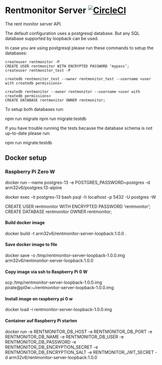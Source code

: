 # Rentmonitor Server [![CircleCI](https://circleci.com/gh/mathiasarens/rentmonitor-server-loopback.svg?style=svg)](https://circleci.com/gh/mathiasarens/rentmonitor-server-loopback)

The rent monitor server API.

The default configuration uses a postgresql database. But any SQL database
supported by loopback can be used.

In case you are using postgresql please run these commands to setup the
databases:

```
createuser rentmonitor -P
CREATE USER rentmonitor WITH ENCRYPTED PASSWORD ‘mypass’;
createuser rentmonitor_test -P

createdb rentmonitor_test --owner rentmonitor_test --username <user with createdb permissions>

createdb rentmonitor --owner rentmonitor --username <user with createdb permissions>
CREATE DATABASE rentmonitor OWNER rentmonitor;
```

To setup both databases run:

npm run migrate
npm run migrate:testdb

If you have trouble running the tests because the database schema is not
up-to-date please run:

npm run migrate:testdb

## Docker setup

### Raspberry Pi Zero W

docker run --name postgres-13 -e POSTGRES_PASSWORD=postgres -d arm32v6/postgres:13-alpine

docker exec -it postgres-13 bash
psql -h localhost -p 5432 -U postgres -W

CREATE USER rentmonitor WITH ENCRYPTED PASSWORD ‘rentmonitor’;
CREATE DATABASE rentmonitor OWNER rentmonitor;

#### Build docker image

docker build -t arm32v6/rentmonitor-server-loopback:1.0.0 .

#### Save docker image to file

docker save -o /tmp/rentmonitor-server-loopback-1.0.0.img arm32v6/rentmonitor-server-loopback:1.0.0

#### Copy image via ssh to Raspberry Pi 0 W

scp /tmp/rentmonitor-server-loopback-1.0.0.img pirate@pi0w:~/rentmonitor-server-loopback-1.0.0.img

#### Install image on raspberry pi 0 w

docker load -i rentmonitor-server-loopback-1.0.0.img

#### Container auf Raspberry Pi starten

docker run -e RENTMONITOR_DB_HOST -e RENTMONITOR_DB_PORT -e RENTMONITOR_DB_NAME -e RENTMONITOR_DB_USER -e RENTMONITOR_DB_PASSWORD -e RENTMONITOR_DB_ENCRYPTION_SECRET -e RENTMONITOR_DB_ENCRYPTION_SALT -e RENTMONITOR_JWT_SECRET -d arm32v6/rentmonitor-server-loopback:1.0.0

